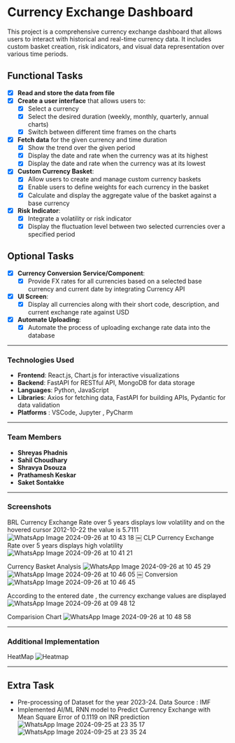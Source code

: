 # Currency Exchange Dashboard

This project is a comprehensive currency exchange dashboard that allows users to interact with historical and real-time currency data. It includes custom basket creation, risk indicators, and visual data representation over various time periods.

## Functional Tasks

- [X] **Read and store the data from file**
- [X] **Create a user interface** that allows users to:
  - [X] Select a currency
  - [x] Select the desired duration (weekly, monthly, quarterly, annual charts)
  - [X] Switch between different time frames on the charts
- [x] **Fetch data** for the given currency and time duration
  - [x] Show the trend over the given period
  - [x] Display the date and rate when the currency was at its highest
  - [x] Display the date and rate when the currency was at its lowest
- [x] **Custom Currency Basket**: 
  - [x] Allow users to create and manage custom currency baskets
  - [x] Enable users to define weights for each currency in the basket
  - [x] Calculate and display the aggregate value of the basket against a base currency
- [x] **Risk Indicator**: 
  - [x] Integrate a volatility or risk indicator 
  - [x] Display the fluctuation level between two selected currencies over a specified period

## Optional Tasks

- [X] **Currency Conversion Service/Component**: 
  - [X] Provide FX rates for all currencies based on a selected base currency and current date by integrating Currency API
- [X] **UI Screen**: 
  - [X] Display all currencies along with their short code, description, and current exchange rate against USD
- [X] **Automate Uploading**: 
  - [X] Automate the process of uploading exchange rate data into the database

---

### Technologies Used

- **Frontend**: React.js, Chart.js for interactive visualizations
- **Backend**: FastAPI for RESTful API, MongoDB for data storage
- **Languages**: Python, JavaScript
- **Libraries**: Axios for fetching data, FastAPI for building APIs, Pydantic for data validation
- **Platforms** : VSCode, Jupyter , PyCharm

---

### Team Members
- **Shreyas Phadnis** 
- **Sahil Choudhary** 
- **Shravya Dsouza**  
- **Prathamesh Keskar** 
- **Saket Sontakke**
  
---

### Screenshots
BRL Currency Exchange Rate over 5 years displays low volatility and on the hovered cursor 2012-10-22 the value is 5.7111
![WhatsApp Image 2024-09-26 at 10 43 18](https://github.com/user-attachments/assets/9795acb7-c7aa-442c-b51d-7362ed231a8c)
￼
CLP Currency Exchange Rate over 5 years displays high volatility
![WhatsApp Image 2024-09-26 at 10 41 21](https://github.com/user-attachments/assets/b4b2540e-a928-4a57-93e0-233063b58554)

Currency Basket Analysis
![WhatsApp Image 2024-09-26 at 10 45 29](https://github.com/user-attachments/assets/396774bf-3731-4427-9b26-2673e21072dc)
![WhatsApp Image 2024-09-26 at 10 46 05](https://github.com/user-attachments/assets/17556de3-f36a-4cd6-ad46-d9ccb8289053)
￼
Conversion 
![WhatsApp Image 2024-09-26 at 10 46 45](https://github.com/user-attachments/assets/bba605de-b232-4469-964c-5aeba409ee22)

According to the entered date , the currency exchange values are displayed	
![WhatsApp Image 2024-09-26 at 09 48 12](https://github.com/user-attachments/assets/e3e609da-6f11-493f-8e2f-2daddb0eda84)

Comparision Chart
![WhatsApp Image 2024-09-26 at 10 48 58](https://github.com/user-attachments/assets/ac3b63ec-379d-4b8e-a4c5-39cf771315f9)

---

### Additional Implementation
HeatMap 
![Heatmap](https://github.com/user-attachments/assets/3a794456-9e3f-4294-a469-fa8624ac4191)

---

## Extra Task
 - Pre-processing of Dataset for the year 2023-24. Data Source : IMF
 - Implemented AI/ML RNN model to Predict Currency Exchange with Mean Square Error of 0.1119 on INR prediction
 ![WhatsApp Image 2024-09-25 at 23 35 17](https://github.com/user-attachments/assets/01b15db2-292d-4069-87fe-2630d4724e5a)
 ![WhatsApp Image 2024-09-25 at 23 35 24](https://github.com/user-attachments/assets/ac03b847-386b-4ce3-b39f-99e7895825ee)



